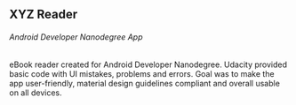 ## XYZ Reader
###### Android Developer Nanodegree App

eBook reader created for Android Developer Nanodegree. Udacity provided basic code with UI mistakes, problems and errors. 
Goal was to make the app user-friendly, material design guidelines compliant and overall usable on all devices. 
